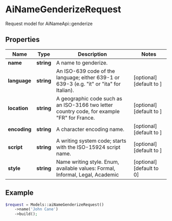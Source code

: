 # AiNameGenderizeRequest

Request model for AiNameApi::genderize

## Properties

Name | Type | Description | Notes
---- | ---- | ----------- | -----
**name** | **string**| A name to genderize. |
**language** | **string**| An ISO-639 code of the language; either 639-1 or 639-3 (e.g. \"it\" or \"ita\" for Italian). | [optional] [default to ]
**location** | **string**| A geographic code such as an ISO-3166 two letter country code, for example \"FR\" for France. | [optional] [default to ]
**encoding** | **string**| A character encoding name. | [optional] [default to ]
**script** | **string**| A writing system code; starts with the ISO-15924 script name. | [optional] [default to ]
**style** | **string**| Name writing style. Enum, available values: Formal, Informal, Legal, Academic | [optional] [default to 0]

## Example
```php
$request = Models::aiNameGenderizeRequest()
    ->name('John Cane')
    ->build();
```

